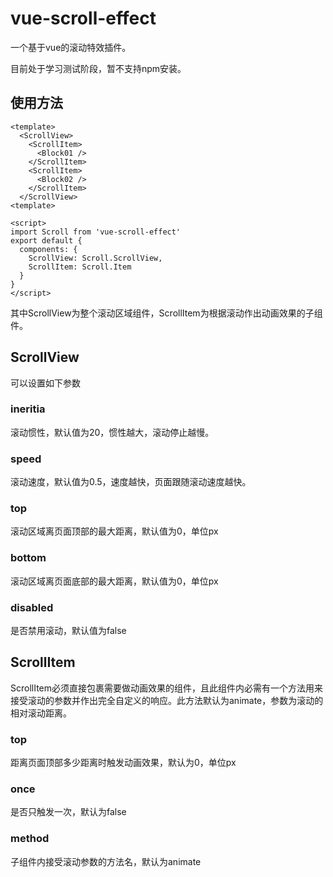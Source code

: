 # vue-scroll-effect

一个基于vue的滚动特效插件。

目前处于学习测试阶段，暂不支持npm安装。

## 使用方法
```vue
<template>
  <ScrollView>
    <ScrollItem>
      <Block01 />
    </ScrollItem>
    <ScrollItem>
      <Block02 />
    </ScrollItem>
  </ScrollView>
<template>

<script>
import Scroll from 'vue-scroll-effect'
export default {
  components: {
    ScrollView: Scroll.ScrollView,
    ScrollItem: Scroll.Item
  }
}
</script>
```
其中ScrollView为整个滚动区域组件，ScrollItem为根据滚动作出动画效果的子组件。

## ScrollView
可以设置如下参数
### ineritia
滚动惯性，默认值为20，惯性越大，滚动停止越慢。

### speed
滚动速度，默认值为0.5，速度越快，页面跟随滚动速度越快。

### top
滚动区域离页面顶部的最大距离，默认值为0，单位px

### bottom
滚动区域离页面底部的最大距离，默认值为0，单位px

### disabled
是否禁用滚动，默认值为false

## ScrollItem
ScrollItem必须直接包裹需要做动画效果的组件，且此组件内必需有一个方法用来接受滚动的参数并作出完全自定义的响应。此方法默认为animate，参数为滚动的相对滚动距离。

### top
距离页面顶部多少距离时触发动画效果，默认为0，单位px

### once
是否只触发一次，默认为false

### method
子组件内接受滚动参数的方法名，默认为animate